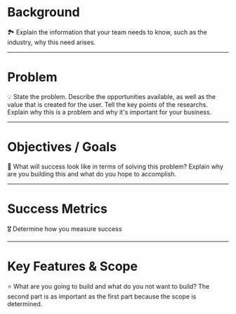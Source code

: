 
# Background

<aside> 🏞️ Explain the information that your team needs to know, such as the industry, why this need arises.

</aside>

---

# Problem

<aside> 💡 State the problem. Describe the opportunities available, as well as the value that is created for the user. Tell the key points of the researchs. Explain why this is a problem and why it's important for your business.

</aside>

---

# Objectives / Goals

<aside> 🎯 What will success look like in terms of solving this problem? Explain why are you building this and what do you hope to accomplish.

</aside>

---

# Success Metrics

<aside> 🎖️ Determine how you measure success

</aside>

---

# Key Features & Scope

<aside> ⭐ What are you going to build and what do you not want to build? The second part is as important as the first part because the scope is determined.

</aside>